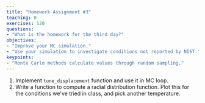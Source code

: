 ```yaml
---
title: "Homework Assignment #3"
teaching: 0
exercises: 120
questions:
- "What is the homework for the third day?"
objectives:
- "Improve your MC simulation."
- "Use your simulation to investigate conditions not reported by NIST."
keypoints:
- "Monte Carlo methods calculate values through random sampling."
---
```


1. Implement `tune_displacement` function and use it in MC loop.
2. Write a function to compute a radial distribution function. Plot this for the conditions we've tried in class, and pick another temperature.
